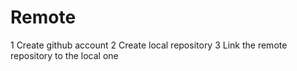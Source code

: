 # Remote
1 Create github account
2 Create local repository
3 Link the remote repository to the local one
